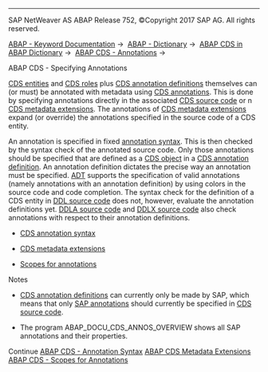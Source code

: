   

* * *

SAP NetWeaver AS ABAP Release 752, ©Copyright 2017 SAP AG. All rights reserved.

[ABAP - Keyword Documentation](https://help.sap.com/doc/abapdocu_752_index_htm/7.52/en-US/abenabap.htm) →  [ABAP - Dictionary](https://help.sap.com/doc/abapdocu_752_index_htm/7.52/en-US/abenabap_dictionary.htm) →  [ABAP CDS in ABAP Dictionary](https://help.sap.com/doc/abapdocu_752_index_htm/7.52/en-US/abencds.htm) →  [ABAP CDS - Annotations](https://help.sap.com/doc/abapdocu_752_index_htm/7.52/en-US/abencds_annotations.htm) → 

ABAP CDS - Specifying Annotations

[CDS entities](https://help.sap.com/doc/abapdocu_752_index_htm/7.52/en-US/abencds_entity_glosry.htm "Glossary Entry") and [CDS roles](https://help.sap.com/doc/abapdocu_752_index_htm/7.52/en-US/abencds_role_glosry.htm "Glossary Entry") plus [CDS annotation definitions](https://help.sap.com/doc/abapdocu_752_index_htm/7.52/en-US/abencds_anno_definition_glosry.htm "Glossary Entry") themselves can (or must) be annotated with metadata using [CDS annotations](https://help.sap.com/doc/abapdocu_752_index_htm/7.52/en-US/abencds_annotation_glosry.htm "Glossary Entry"). This is done by specifying annotations directly in the associated [CDS source code](https://help.sap.com/doc/abapdocu_752_index_htm/7.52/en-US/abencds_source_code_glosry.htm "Glossary Entry") or n [CDS metadata extensions](https://help.sap.com/doc/abapdocu_752_index_htm/7.52/en-US/abencds_metadata_extension_glosry.htm "Glossary Entry"). The annotations of [CDS metadata extensions](https://help.sap.com/doc/abapdocu_752_index_htm/7.52/en-US/abencds_metadata_extension_glosry.htm "Glossary Entry") expand (or override) the annotations specified in the source code of a CDS entity.

An annotation is specified in fixed [annotation syntax](https://help.sap.com/doc/abapdocu_752_index_htm/7.52/en-US/abencds_annotation_syntax_glosry.htm "Glossary Entry"). This is then checked by the syntax check of the annotated source code. Only those annotations should be specified that are defined as a [CDS object](https://help.sap.com/doc/abapdocu_752_index_htm/7.52/en-US/abencds_object_glosry.htm "Glossary Entry") in a [CDS annotation definition](https://help.sap.com/doc/abapdocu_752_index_htm/7.52/en-US/abencds_anno_definition_glosry.htm "Glossary Entry"). An annotation definition dictates the precise way an annotation must be specified. [ADT](https://help.sap.com/doc/abapdocu_752_index_htm/7.52/en-US/abenadt_glosry.htm "Glossary Entry") supports the specification of valid annotations (namely annotations with an annotation definition) by using colors in the source code and code completion. The syntax check for the definition of a CDS entity in [DDL source code](https://help.sap.com/doc/abapdocu_752_index_htm/7.52/en-US/abenddl_source_code_glosry.htm "Glossary Entry") does not, however, evaluate the annotation definitions yet. [DDLA source code](https://help.sap.com/doc/abapdocu_752_index_htm/7.52/en-US/abenddla_source_code_glosry.htm "Glossary Entry") and [DDLX source code](https://help.sap.com/doc/abapdocu_752_index_htm/7.52/en-US/abenddlx_source_code_glosry.htm "Glossary Entry") also check annotations with respect to their annotation definitions.

-   [CDS annotation syntax](https://help.sap.com/doc/abapdocu_752_index_htm/7.52/en-US/abencds_annotations_syntax.htm)

-   [CDS metadata extensions](https://help.sap.com/doc/abapdocu_752_index_htm/7.52/en-US/abencds_meta_data_extensions.htm)

-   [Scopes for annotations](https://help.sap.com/doc/abapdocu_752_index_htm/7.52/en-US/abencds_annotations_scopes.htm)

Notes

-   [CDS annotation definitions](https://help.sap.com/doc/abapdocu_752_index_htm/7.52/en-US/abencds_anno_definition_glosry.htm "Glossary Entry") can currently only be made by SAP, which means that only [SAP annotations](https://help.sap.com/doc/abapdocu_752_index_htm/7.52/en-US/abensap_annotation_glosry.htm "Glossary Entry") should currently be specified in [CDS source code](https://help.sap.com/doc/abapdocu_752_index_htm/7.52/en-US/abencds_source_code_glosry.htm "Glossary Entry").

-   The program ABAP\_DOCU\_CDS\_ANNOS\_OVERVIEW shows all SAP annotations and their properties.

Continue
[ABAP CDS - Annotation Syntax](https://help.sap.com/doc/abapdocu_752_index_htm/7.52/en-US/abencds_annotations_syntax.htm)
[ABAP CDS Metadata Extensions](https://help.sap.com/doc/abapdocu_752_index_htm/7.52/en-US/abencds_meta_data_extensions.htm)
[ABAP CDS - Scopes for Annotations](https://help.sap.com/doc/abapdocu_752_index_htm/7.52/en-US/abencds_annotations_scopes.htm)
